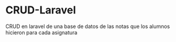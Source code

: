 # CRUD-Laravel
CRUD en laravel de una base de datos de las notas que los alumnos hicieron para cada asignatura
